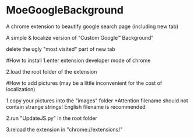 
# MoeGoogleBackground
A chrome extension to beautify google search page (including new tab)

A simple & localize version of "Custom Google™ Background"

delete the ugly "most visited" part of new tab

#How to install
1.enter extension developer mode of chrome

2.load the root folder of the extension

#How to add pictures
(may be a little inconvenient for the cost of localization)

1.copy your pictures into the "images" folder *Attention filename should not contain strange strings! English filename is recommended

2.run "UpdateJS.py" in the root folder

3.reload the extension in "chrome://extensions/"
